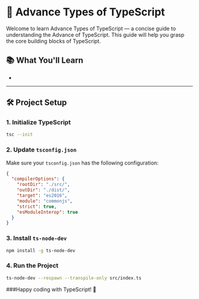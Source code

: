 # 📘 Advance Types of TypeScript

Welcome to learn Advance Types of TypeScript — a concise guide to understanding the Advance of TypeScript. This guide will help you grasp the core building blocks of TypeScript.

## 📚 What You'll Learn
- 

---

## 🛠 Project Setup

### 1. Initialize TypeScript
```bash
tsc --init
````

### 2. Update `tsconfig.json`

Make sure your `tsconfig.json` has the following configuration:

```json
{
  "compilerOptions": {
    "rootDir": "./src/",
    "outDir": "./dist/",
    "target": "es2016",
    "module": "commonjs",
    "strict": true,
    "esModuleInterop": true
  }
}
```

### 3. Install `ts-node-dev`

```bash
npm install -g ts-node-dev
```

### 4. Run the Project

```bash
ts-node-dev --respawn --transpile-only src/index.ts
```

###Happy coding with TypeScript! 🚀
